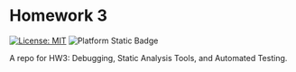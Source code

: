 # Homework 3

[![License: MIT](https://img.shields.io/badge/License-MIT-yellow.svg)](https://opensource.org/licenses/MIT)
![Platform Static Badge](https://img.shields.io/badge/Platform-Linux-purple)

A repo for HW3: Debugging, Static Analysis Tools, and Automated Testing.
